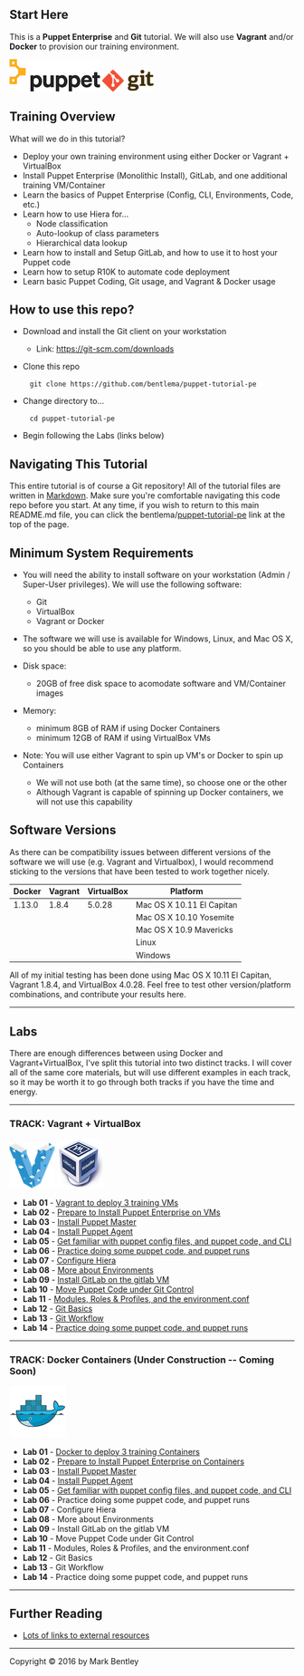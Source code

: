 Start Here
----------

This is a **Puppet Enterprise** and **Git** tutorial.
We will also use **Vagrant** and/or **Docker** to provision our training environment.

![Puppet](images/Puppet-Logo.jpg)
![Git](images/Git-Logo.png)

## Training Overview

What will we do in this tutorial?

* Deploy your own training environment using either Docker or Vagrant + VirtualBox
* Install Puppet Enterprise (Monolithic Install), GitLab, and one additional training VM/Container
* Learn the basics of Puppet Enterprise (Config, CLI, Environments, Code, etc.)
* Learn how to use Hiera for...
    - Node classification
    - Auto-lookup of class parameters
    - Hierarchical data lookup
* Learn how to install and Setup GitLab, and how to use it to host your Puppet code
* Learn how to setup R10K to automate code deployment
* Learn basic Puppet Coding, Git usage, and Vagrant & Docker usage


## How to use this repo?

* Download and install the Git client on your workstation

     - Link:  https://git-scm.com/downloads

* Clone this repo

```
     git clone https://github.com/bentlema/puppet-tutorial-pe
```

* Change directory to...

```
     cd puppet-tutorial-pe
```

* Begin following the Labs (links below)

## Navigating This Tutorial

This entire tutorial is of course a Git repository!  All of the tutorial
files are written in [Markdown](https://en.wikipedia.org/wiki/Markdown).
Make sure you're comfortable navigating this code repo before you start.
At any time, if you wish to return to this main README.md file, you can
click the bentlema/[puppet-tutorial-pe](/README.md) link at the top of the page.


## Minimum System Requirements

* You will need the ability to install software on your workstation (Admin / Super-User privileges).  We will use the following software:
    - Git
    - VirtualBox
    - Vagrant or Docker

* The software we will use is available for Windows, Linux, and Mac OS X, so you should be able to use any platform.

* Disk space:
    - 20GB of free disk space to acomodate software and VM/Container images

* Memory:
    - minimum 8GB of RAM if using Docker Containers
    - minimum 12GB of RAM if using VirtualBox VMs

* Note: You will use either Vagrant to spin up VM's or Docker to spin up Containers
    - We will not use both (at the same time), so choose one or the other
    - Although Vagrant is capable of spinning up Docker containers, we will
      not use this capability

## Software Versions

As there can be compatibility issues between different versions of the software we will use (e.g. Vagrant and Virtualbox), I would recommend sticking to the versions that have been tested to work together nicely.

| Docker | Vagrant | VirtualBox | Platform                  |
| ------ | ------- | ---------- | ------------------------- |
| 1.13.0 | 1.8.4   | 5.0.28     | Mac OS X 10.11 El Capitan |
|        |         |            | Mac OS X 10.10 Yosemite   |
|        |         |            | Mac OS X 10.9 Mavericks   |
|        |         |            | Linux                     |
|        |         |            | Windows                   |

All of my initial testing has been done using Mac OS X 10.11 El Capitan, Vagrant 1.8.4, and VirtualBox 4.0.28.
Feel free to test other version/platform combinations, and contribute your results here.

---

## Labs

There are enough differences between using Docker and Vagrant+VirtualBox,
I've split this tutorial into two distinct tracks.  I will cover all of the
same core materials, but will use different examples in each track, so it
may be worth it to go through both tracks if you have the time and energy.



---

### TRACK: Vagrant + VirtualBox
![Vagrant Logo](images/Vagrant-Logo.png) ![VirtualBox Logo](images/VirtualBox-Logo.png)

 * **Lab 01** - [Vagrant to deploy 3 training VMs](/tutorial/vbox/01-Provision-Training-VMs.md#lab-1)
 * **Lab 02** - [Prepare to Install Puppet Enterprise on VMs](/tutorial/vbox/02-Prep-to-Install-Puppet-Master.md#lab-2)
 * **Lab 03** - [Install Puppet Master](/tutorial/vbox/03-Install-Puppet-Master.md)
 * **Lab 04** - [Install Puppet Agent](/tutorial/vbox/04-Install-Puppet-Agent.md)
 * **Lab 05** - [Get familiar with puppet config files, and puppet code, and CLI](/tutorial/vbox/05-Puppet-Config-and-Code.md)
 * **Lab 06** - [Practice doing some puppet code, and puppet runs](/tutorial/vbox/06-Puppet-Code-Practice.md)
 * **Lab 07** - [Configure Hiera](/tutorial/vbox/07-Config-Hiera.md)
 * **Lab 08** - [More about Environments](/tutorial/vbox/08-Environments.md)
 * **Lab 09** - [Install GitLab on the gitlab VM](/tutorial/vbox/09-Install-GitLab.md)
 * **Lab 10** - [Move Puppet Code under Git Control](/tutorial/vbox/10-Move-Puppet-Code-to-GitLab.md)
 * **Lab 11** - [Modules, Roles & Profiles, and the environment.conf](/tutorial/vbox/11-Roles-and-Profiles.md)
 * **Lab 12** - [Git Basics](/tutorial/vbox/12-Git-Basics.md)
 * **Lab 13** - [Git Workflow](/tutorial/vbox/13-Git-Workflow.md)
 * **Lab 14** - [Practice doing some puppet code, and puppet runs](/tutorial/vbox/14-practice.md)


---

### TRACK: Docker Containers (Under Construction -- Coming Soon)
![Docker Logo](images/Docker-Logo.png)

 * **Lab 01** - [Docker to deploy 3 training Containers](/tutorial/docker/01-Provision-Training-Containers.md#lab-1)
 * **Lab 02** - [Prepare to Install Puppet Enterprise on Containers](/tutorial/docker/02-Prep-to-Install-Puppet-Master.md#lab-2)
 * **Lab 03** - [Install Puppet Master](/tutorial/docker/03-Install-Puppet-Master.md)
 * **Lab 04** - [Install Puppet Agent](/tutorial/docker/04-Install-Puppet-Agent.md)
 * **Lab 05** - [Get familiar with puppet config files, and puppet code, and CLI](/tutorial/docker/ZZ-Under-Construction.md)
 * **Lab 06** -  Practice doing some puppet code, and puppet runs
 * **Lab 07** -  Configure Hiera
 * **Lab 08** -  More about Environments
 * **Lab 09** -  Install GitLab on the gitlab VM
 * **Lab 10** -  Move Puppet Code under Git Control
 * **Lab 11** -  Modules, Roles & Profiles, and the environment.conf
 * **Lab 12** -  Git Basics
 * **Lab 13** -  Git Workflow
 * **Lab 14** -  Practice doing some puppet code, and puppet runs

---

## Further Reading

 - [Lots of links to external resources](/tutorial/YY-Further-Reading.md)


---

Copyright © 2016 by Mark Bentley

